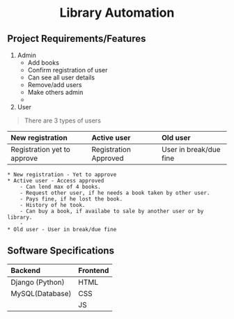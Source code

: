 <h1 align = "center"> Library Automation</h1>

## Project Requirements/Features
1. Admin
      * Add books
      * Confirm registration of user
      * Can see all user details
      * Remove/add users
      * Make others admin
      * 
2. User
> There are 3 types of users

|New registration|Active user|Old user|
|:---|:---|:---|
|Registration yet to approve|Registration Approved|User in break/due fine|

    * New registration - Yet to approve
    * Active user - Access approved
        - Can lend max of 4 books.
        - Request other user, if he needs a book taken by other user.
        - Pays fine, if he lost the book.
        - History of he took.
        - Can buy a book, if availabe to sale by another user or by library.
        - 
    * Old user - User in break/due fine

## Software Specifications
|Backend|Frontend|
|:---|:---|
|Django (Python)|HTML|
MySQL(Database)|CSS|
|   |JS|

